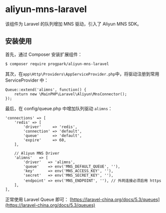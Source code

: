 # aliyun-mns-laravel
该组件为 Laravel 的队列增加 MNS 驱动，引入了 Aliyun MNS SDK。

## 安装使用
首先，通过 Composer 安装扩展组件：
```
$ composer require progpark/aliyun-mns-laravel
```
其次，在`app\Http\Providers\AppServiceProvider.php`中，将驱动注册到常用 ServiceProvider 中：
```
Queue::extend('alimns', function() {
    return new \MainPHP\Laravel\Aliyun\MnsConnector();
});
```
最后，在 config/queue.php 中增加队列驱动 `alimns`：
```
'connections' => [
    'redis' => [
        'driver'     => 'redis',
        'connection' => 'default',
        'queue'      => 'default',
        'expire'     => 60,
    ],

    // Aliyun MNS Driver
    'alimns'   => [
        'driver'   => 'alimns',
        'queue'    => env('MNS_DEFAULT_QUEUE', ''),
        'key'      => env('MNS_ACCESS_KEY', ''),
        'secret'   => env('MNS_SECRET_KEY', ''),
        'endpoint' => env('MNS_ENDPOINT', ''), // 外网连接必须启用 https
    ],
],
```
正常使用 Laravel Queue 即可：
[https://laravel-china.org/docs/5.3/queues](https://laravel-china.org/docs/5.3/queues)
